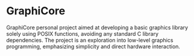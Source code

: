 # GraphiCore
GraphiCore personal project aimed at developing a basic graphics library solely using POSIX functions, avoiding any standard C library dependencies. The project is an exploration into low-level graphics programming, emphasizing simplicity and direct hardware interaction.

